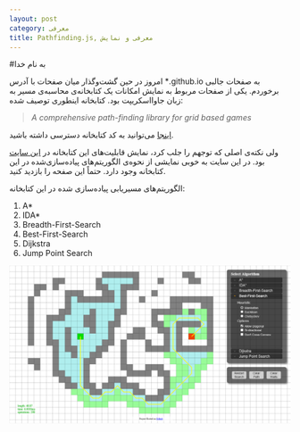 ```yaml
---
layout: post
category: معرفی
title: Pathfinding.js, معرفی و نمایش
---
```

#به نام خدا

امروز در حین گشت‌و‌گذار میان صفحات با آدرس *.github.io به صفحات جالبی برخوردم. یکی از صفحات مربوط به نمایش امکانات یک کتابخانه‌ی محاسبه‌ی مسیر به زبان جاوااسکریپت بود.
کتابخانه اینطوری توصیف شده:
> *A comprehensive path-finding library for grid based games*


[اینجا](https://github.com/qiao/PathFinding.js) می‌توانید به کد کتابخانه دسترسی داشته باشید.

ولی نکته‌ی اصلی که توجهم را جلب کرد، نمایش قابلیت‌های این کتابخانه در [این سایت](http://qiao.github.io/PathFinding.js/visual/) بود. در این سایت به خوبی نمایشی از نحوه‌ی الگوریتم‌های پیاده‌سازی‌شده در این کتابخانه وجود دارد. حتماً این صفحه را بازدید کنید.

الگوریتم‌های مسیریابی پیاده‌سازی شده در این کتابخانه:

1. A*
2. IDA*
3. Breadth-First-Search
4. Best-First-Search
5. Dijkstra
6. Jump Point Search



![Pathding.js Visualization](/stylesheets/images/pathfindingjs-visual.png)